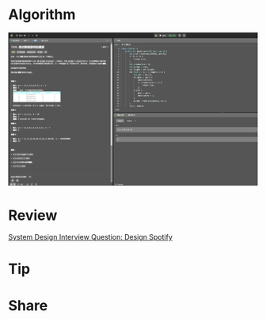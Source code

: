 # Algorithm

![](../../../images/temp/zhenran-2024-05-19-lc.png)

# Review

[System Design Interview Question: Design Spotify](https://medium.com/gitconnected/system-design-interview-question-design-spotify-4a8a79697dda)

# Tip



# Share
